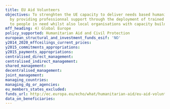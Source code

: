 ```yaml
---
title: EU Aid Volunteers
objectives: To strenghten the UE capacity to deliver needs based humanitarian aid
  by providing professionnal support through the deployment of trained volunteers
  to people in need whilst also local organisations with capacity building measures.
mff_heading: 4) Global Europe
policy_supported: Humanitarian Aid and Civil Protection
european_structural_and_investment_funds_esif: 'NO'
y2014_2020_mffceilings_current_prices: 
y2015_commitments_appropriations: 
y2015_payments_appropriations: 
centralised_direct_management: 
centralised_indirect_management: 
shared_management: 
decentralised_management: 
joint_management: 
managing_countries: 
managing_dg_or_agencies: 
eu_members_states_excluded: 
funds_url: http://ec.europa.eu/echo/what/humanitarian-aid/eu-aid-volunteers_en
data_on_beneficiaries: 
---
```

